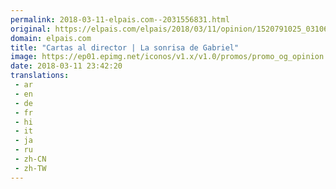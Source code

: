 ```yaml
---
permalink: 2018-03-11-elpais.com--2031556831.html
original: https://elpais.com/elpais/2018/03/11/opinion/1520791025_031068.html#?ref=rss&format=simple&link=link
domain: elpais.com
title: "Cartas al director | La sonrisa de Gabriel"
image: https://ep01.epimg.net/iconos/v1.x/v1.0/promos/promo_og_opinion.png
date: 2018-03-11 23:42:20
translations: 
 - ar
 - en
 - de
 - fr
 - hi
 - it
 - ja
 - ru
 - zh-CN
 - zh-TW
---
```


